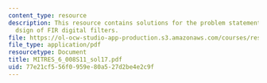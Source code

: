 ```yaml
---
content_type: resource
description: This resource contains solutions for the problem statements related to
  dsign of FIR digital filters.
file: https://ol-ocw-studio-app-production.s3.amazonaws.com/courses/res-6-008-digital-signal-processing-spring-2011/77e21cf556f0959e80a527d2be4e2c9f_MITRES_6_008S11_sol17.pdf
file_type: application/pdf
resourcetype: Document
title: MITRES_6_008S11_sol17.pdf
uid: 77e21cf5-56f0-959e-80a5-27d2be4e2c9f
---
```

